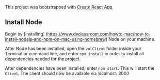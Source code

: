 This project was bootstrapped with [Create React App](https://github.com/facebookincubator/create-react-app).

## Install Node
Begin by [installing] (https://www.dyclassroom.com/howto-mac/how-to-install-nodejs-and-npm-on-mac-using-homebrew) Node on your machine.

After Node has been installed, open the `volClient` folder inside your Terminal or command line, and enter `npm install` in order to install all dependencies needed for the project.

After dependencies have been installed, enter `npm start`. This will start the `Client`. The client should now be available via localhost: 3000

